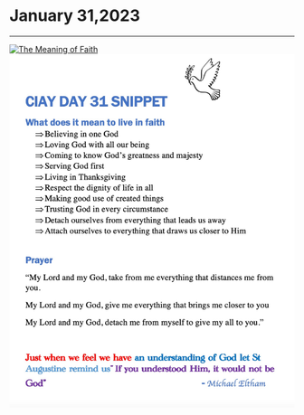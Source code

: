 # January 31,2023
---

[![The Meaning of Faith](https://img.youtube.com/vi/ky3TDjcGGGs/maxresdefault.jpg)](https://youtu.be/ky3TDjcGGGs "The Meaning of Faith")
![Day 31 Snippet](https://github.com/fernal73/CIAY/blob/main/January/jpgs/Day31Snippet.jpg?raw=true)
